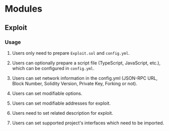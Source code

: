 # Modules

## Exploit

### Usage

1. Users only need to prepare `Exploit.sol` and `config.yml`.

2. Users can optionally prepare a script file (TypeScript, JavaScript, etc.), which can be configured in `config.yml`. 

3. Users can set network information in the config.yml (JSON-RPC URL, Block Number, Solidity Version, Private Key, Forking or not).

4. Users can set modifiable options.

5. Users can set modifiable addresses for exploit.

6. Users need to set related description for exploit.

7. Users can set supported project's interfaces which need to be imported. 